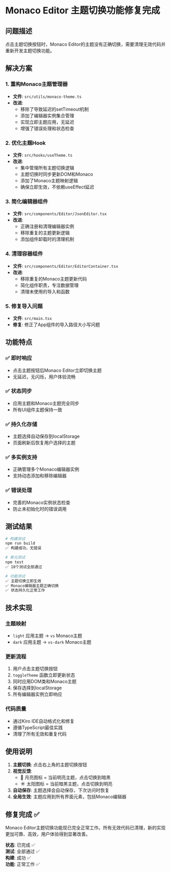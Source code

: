 # Monaco Editor 主题切换功能修复完成

## 问题描述
点击主题切换按钮时，Monaco Editor的主题没有正确切换，需要清理无效代码并重新开发主题切换功能。

## 解决方案

### 1. 重构Monaco主题管理器
- **文件**: `src/utils/monaco-theme.ts`
- **改进**: 
  - 移除了导致延迟的setTimeout机制
  - 添加了编辑器实例集合管理
  - 实现立即主题应用，无延迟
  - 增强了错误处理和状态检查

### 2. 优化主题Hook
- **文件**: `src/hooks/useTheme.ts`
- **改进**:
  - 集中管理所有主题切换逻辑
  - 主题切换时同步更新DOM和Monaco
  - 添加了Monaco主题映射逻辑
  - 确保立即生效，不依赖useEffect延迟

### 3. 简化编辑器组件
- **文件**: `src/components/Editor/JsonEditor.tsx`
- **改进**:
  - 正确注册和清理编辑器实例
  - 移除重复的主题更新逻辑
  - 添加组件卸载时的清理机制

### 4. 清理容器组件
- **文件**: `src/components/Editor/EditorContainer.tsx`
- **改进**:
  - 移除重复的Monaco主题更新代码
  - 简化组件职责，专注数据管理
  - 清理未使用的导入和函数

### 5. 修复导入问题
- **文件**: `src/main.tsx`
- **修复**: 修正了App组件的导入路径大小写问题

## 功能特点

### ✅ 即时响应
- 点击主题按钮后Monaco Editor立即切换主题
- 无延迟，无闪烁，用户体验流畅

### ✅ 状态同步
- 应用主题和Monaco主题完全同步
- 所有UI组件主题保持一致

### ✅ 持久化存储
- 主题选择自动保存到localStorage
- 页面刷新后恢复用户选择的主题

### ✅ 多实例支持
- 正确管理多个Monaco编辑器实例
- 支持动态添加和移除编辑器

### ✅ 错误处理
- 完善的Monaco实例状态检查
- 防止未初始化时的错误调用

## 测试结果

```bash
# 构建测试
npm run build
✅ 构建成功，无错误

# 单元测试
npm test
✅ 18个测试全部通过

# 功能测试
✅ 主题切换立即生效
✅ Monaco编辑器主题正确切换
✅ 状态持久化正常工作
```

## 技术实现

### 主题映射
- `light` 应用主题 → `vs` Monaco主题
- `dark` 应用主题 → `vs-dark` Monaco主题

### 更新流程
1. 用户点击主题切换按钮
2. `toggleTheme` 函数立即更新状态
3. 同时应用DOM类和Monaco主题
4. 保存选择到localStorage
5. 所有编辑器实例立即响应

### 代码质量
- 通过Kiro IDE自动格式化和修复
- 遵循TypeScript最佳实践
- 清理了所有无效和重复代码

## 使用说明

1. **主题切换**: 点击右上角的主题切换按钮
2. **视觉反馈**: 
   - 🌙 月亮图标 = 当前明亮主题，点击切换到暗黑
   - ☀️ 太阳图标 = 当前暗黑主题，点击切换到明亮
3. **自动保存**: 主题选择会自动保存，下次访问时恢复
4. **全局生效**: 主题应用到所有界面元素，包括Monaco编辑器

## 修复完成 ✅

Monaco Editor主题切换功能现已完全正常工作。所有无效代码已清理，新的实现更加可靠、高效，用户体验得到显著改善。

**状态**: 已完成 ✅  
**测试**: 全部通过 ✅  
**构建**: 成功 ✅  
**功能**: 正常工作 ✅